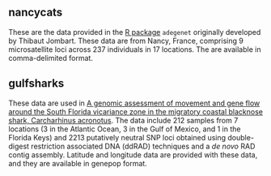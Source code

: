 ## nancycats
These are the data provided in the [R package](http://adegenet.r-forge.r-project.org/) `adegenet` originally developed by Thibaut Jombart. These data are from Nancy, France, comprising 9 microsatellite loci across 237 individuals in 17 locations. The are available in comma-delimited format.

## gulfsharks
These data are used in [A genomic assessment of movement and gene flow around the South Florida vicariance zone in the migratory coastal blacknose shark, Carcharhinus acronotus](https://doi.org/10.1007/s00227-019-3533-1). The data include 212 samples from 7 locations (3 in the Atlantic Ocean, 3 in the Gulf of Mexico, and 1 in the Florida Keys) and 2213 putatively neutral SNP loci obtained using double-digest restriction associated DNA (ddRAD) techniques and a *de novo* RAD contig assembly. Latitude and longitude data are provided with these data, and they are available in genepop format.
